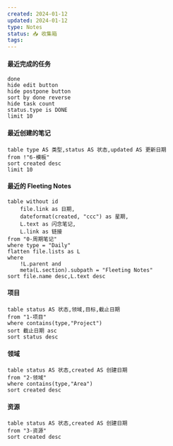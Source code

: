 ```yaml
---
created: 2024-01-12
updated: 2024-01-12
type: Notes
status: 📥 收集箱
tags:
---
```

#### 最近完成的任务
```tasks
done
hide edit button
hide postpone button
sort by done reverse
hide task count
status.type is DONE
limit 10
```
#### 最近创建的笔记
```dataview
table type AS 类型,status AS 状态,updated AS 更新日期
from !"6-模板"
sort created desc
limit 10
```

#### 最近的 Fleeting Notes
```dataview
table without id 
	file.link as 日期,
	dateformat(created, "ccc") as 星期, 
	L.text as 闪念笔记, 
	L.link as 链接
from "0-周期笔记"
where type = "Daily"
flatten file.lists as L
where
	!L.parent and
	meta(L.section).subpath = "Fleeting Notes"
sort file.name desc,L.text desc
```
#### 项目
```dataview
table status AS 状态,领域,目标,截止日期
from "1-项目"
where contains(type,"Project")
sort 截止日期 asc
sort status desc
```
#### 领域
```dataview
table status AS 状态,created AS 创建日期
from "2-领域"
where contains(type,"Area")
sort created desc
```
#### 资源
```dataview
table status AS 状态,created AS 创建日期
from "3-资源"
sort created desc
```